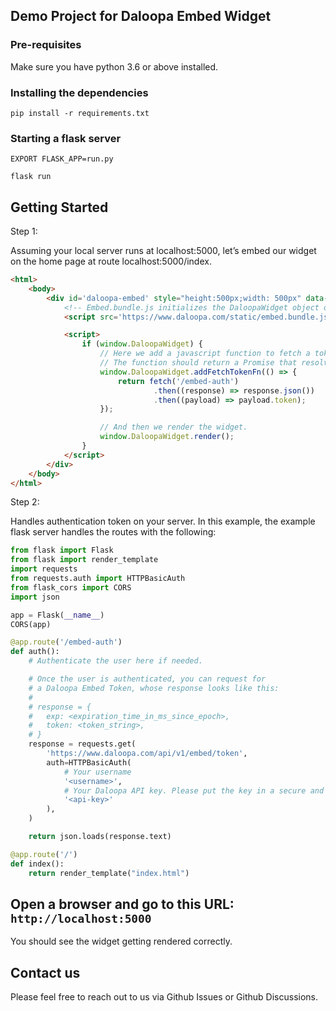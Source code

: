 ## Demo Project for Daloopa Embed Widget

### Pre-requisites

Make sure you have python 3.6 or above installed. 

### Installing the dependencies

```
pip install -r requirements.txt
```

### Starting a flask server

```
EXPORT FLASK_APP=run.py

flask run
```

## Getting Started

Step 1: 

Assuming your local server runs at localhost:5000, let’s embed our widget on the home page at route localhost:5000/index. 

```html
<html>
    <body>
        <div id='daloopa-embed' style="height:500px;width: 500px" data-src-id="998198">
            <!-- Embed.bundle.js initializes the DaloopaWidget object on the window object. -->
            <script src='https://www.daloopa.com/static/embed.bundle.js'></script>

            <script>
                if (window.DaloopaWidget) {
                    // Here we add a javascript function to fetch a token from your own server.
                    // The function should return a Promise that resolves to a token string.
                    window.DaloopaWidget.addFetchTokenFn(() => {
                        return fetch('/embed-auth')
                                .then((response) => response.json())
                                .then((payload) => payload.token);
                    });

                    // And then we render the widget.
                    window.DaloopaWidget.render();
                }
            </script>
        </div>
    </body>
</html>
```

Step 2: 

Handles authentication token on your server. In this example, the example flask server handles the routes with the following: 

```python
from flask import Flask
from flask import render_template
import requests
from requests.auth import HTTPBasicAuth
from flask_cors import CORS
import json

app = Flask(__name__)
CORS(app)

@app.route('/embed-auth')
def auth():
    # Authenticate the user here if needed.

    # Once the user is authenticated, you can request for
    # a Daloopa Embed Token, whose response looks like this:
    #
    # response = {
    #   exp: <expiration_time_in_ms_since_epoch>,
    #   token: <token_string>,
    # }
    response = requests.get(
        'https://www.daloopa.com/api/v1/embed/token',
        auth=HTTPBasicAuth(
            # Your username
            '<username>',
            # Your Daloopa API key. Please put the key in a secure and private place.
            '<api-key>'
        ),
    )

    return json.loads(response.text)

@app.route('/')
def index():
    return render_template("index.html")
```

## Open a browser and go to this URL: `http://localhost:5000`

You should see the widget getting rendered correctly.

## Contact us

Please feel free to reach out to us via Github Issues or Github Discussions.

